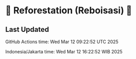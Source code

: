 
# 🌳 Reforestation (Reboisasi) 🌲

## Last Updated

GitHub Actions time: Wed Mar 12 09:22:52 UTC 2025

Indonesia/Jakarta time: Wed Mar 12 16:22:52 WIB 2025
